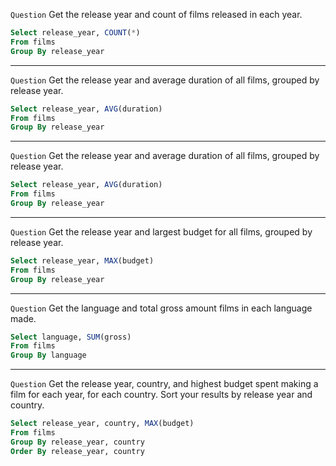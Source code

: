 `Question` Get the release year and count of films released in each year.
``` sql
Select release_year, COUNT(*)
From films
Group By release_year
```

***

`Question` Get the release year and average duration of all films, grouped by release year.
``` sql
Select release_year, AVG(duration)
From films
Group By release_year
```

***

`Question` Get the release year and average duration of all films, grouped by release year.
``` sql
Select release_year, AVG(duration)
From films
Group By release_year
```

***

`Question` Get the release year and largest budget for all films, grouped by release year.
``` sql
Select release_year, MAX(budget)
From films
Group By release_year
```

***

`Question` Get the language and total gross amount films in each language made.
``` sql
Select language, SUM(gross)
From films
Group By language
```

***

`Question` Get the release year, country, and highest budget spent making a film for each year, for each country. Sort your results by release year and country.
``` sql
Select release_year, country, MAX(budget)
From films
Group By release_year, country
Order By release_year, country
```



